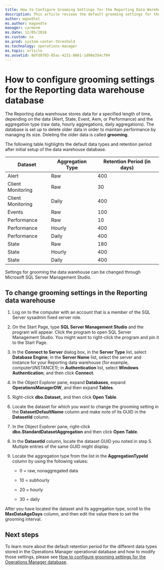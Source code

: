 ```yaml
---
title: How to Configure Grooming Settings for the Reporting Data Warehouse Database
description: This article reviews the default grooming settings for the Reporting data warehouse database and how to modify those settings.  
author: mgoedtel
ms.author: magoedte
manager: carmonm
ms.date: 12/05/2016
ms.custom: na
ms.prod: system-center-threshold
ms.technology: operations-manager
ms.topic: article
ms.assetid: 8dfd8f03-85ac-4231-8861-1d98e354cf94
---
```


# How to configure grooming settings for the Reporting data warehouse database

The Reporting data warehouse stores data for a specified length of time, depending on the data (Alert, State, Event, Aem, or Performance) and the aggregation type (raw data, hourly aggregations, daily aggregations).  The database is set up to delete older data in order to maintain performance by managing its size.  Deleting the older data is called **grooming**.  
  
The following table highlights the default data types and retention period after initial setup of the data warehouse database.

| Dataset | Aggregation Type| Retention Period (in days) |
|-----------|---------------|---------------|
| Alert | Raw | 400 | 
| Client Monitoring | Raw | 30 |
| Client Monitoring | Daily | 400 | 
| Events | Raw | 100 | 
| Performance | Raw | 10 | 
| Performance | Hourly | 400 |
| Performance | Daily | 400 | 
| State | Raw | 180 | 
| State | Hourly | 400 | 
| State | Daily | 400 | 
  
Settings for grooming the data warehouse can be changed through Microsoft SQL Server Management Studio.  
  
## To change grooming settings in the Reporting data warehouse  
  
1.  Log on to the computer with an account that is a member of the SQL Server sysadmin fixed server role.

2.  On the Start Page, type **SQL Server Management Studio** and the program will appear.  Click the program to open SQL Server Management Studio.  You might want to right-click the program and pin it to the Start Page.
  
3.  In the **Connect to Server** dialog box, in the **Server Type** list, select **Database Engine**; in the **Server Name** list, select the server and instance for your Reporting data warehouse (for example, computer\INSTANCE1); in **Authentication** list, select **Windows Authentication**; and then click **Connect**.  
  
4.  In the Object Explorer pane, expand **Databases**, expand **OperationsManagerDW**, and then expand **Tables**.  
  
5.  Right-click **dbo.Dataset,** and then click **Open Table**.  
  
6.  Locate the dataset for which you want to change the grooming setting in the **DatasetDefaultName** column and make note of its GUID in the **DatasetId** column.  
  
7.  In the Object Explorer pane, right-click **dbo.StandardDatasetAggregation** and then click **Open Table**.  
  
8.  In the **DatasetId** column, locate the dataset GUID you noted in step 5. Multiple entries of the same GUID might display.  
  
9.  Locate the aggregation type from the list in the **AggregationTypeId** column by using the following values:  
  
    -   0 = raw, nonaggregated data  
  
    -   10 = subhourly  
  
    -   20 = hourly  
  
    -   30 = daily  
  
After you have located the dataset and its aggregation type, scroll to the **MaxDataAgeDays** column, and then edit the value there to set the grooming interval.  
  
## Next steps

To learn more about the default retention period for the different data types stored in the Operations Manager operational database and how to modify those settings, please see
[How to configure grooming settings for the Operations Manager database](manage-omdb-grooming-settings.md).
  
